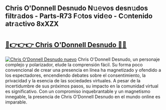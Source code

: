 ## Chris O'Donnell Desnudo N𝚞𝚎vos desn𝚞dos filtr𝚊dos - Parts-R73 F𝚘tos vid𝚎o - C𝚘ntenido atr𝚊ctivo 8xXZX

# <h2><a href="http://mb1jno.tromn.icu/?c=Chris+O%27Donnell+Desnudo">🔗👉👉👉 Chris O'Donnell Desnudo 🔗🔗</a></h2>

[![Chris O'Donnell Desnudo nuevo](https://i.imgur.com/pEAQMta.gif)](http://mb1jno.tromn.icu/?c=Chris+O%27Donnell+Desnudo)
Chris O'Donnell Desnudo, un personaje complejo y polarizador, elude la comprensión fácil. Su forma poco convencional de crear una presencia en línea ha magnetizado y ofendido a los espectadores, encendiendo debates sobre el consentimiento, la privacidad y la esencia de las sociedades virtuales. A pesar de la incertidumbre de sus próximos pasos, su impacto en la comunidad virtual es significativo. Con un compromiso inquebrantable y un magnetismo innegable, la presencia de Chris O'Donnell Desnudo en el mundo online es imparable.
